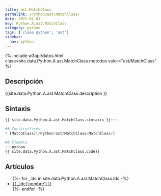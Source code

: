 ```yaml
---
title: ast.MatchClass
permalink: /Python/ast/MatchClass/
date: 2021-01-01
key: Python.A.ast.MatchClass
category: python
tags: ['clase python', 'ast']
sidebar: 
  nav: python
---
```


{% include w3api/datos.html clase=site.data.Python.A.ast.MatchClass.metodos valor="ast/MatchClass" %}

## Descripción
{{site.data.Python.A.ast.MatchClass.description }}

## Sintaxis
~~~python
{{ site.data.Python.A.ast.MatchClass.sintaxis }}~~~

## Constructores
* [MatchClass](/Python/ast/MatchClass/MatchClass/)

## Ejemplo
~~~python
{{ site.data.Python.A.ast.MatchClass.code}}
~~~

## Artículos
<ul>
{%- for _ldc in site.data.Python.A.ast.MatchClass.ldc -%}
   <li>
       <a href="{{_ldc['url'] }}">{{ _ldc['nombre'] }}</a>
   </li>
{%- endfor -%}
</ul>
